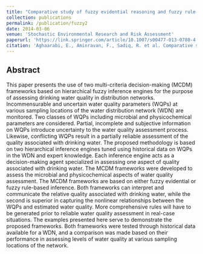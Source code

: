 ```yaml
---
title: "Comparative study of fuzzy evidential reasoning and fuzzy rule-based approaches: an illustration for water quality assessment in distribution networks"
collection: publications
permalink: /publication/fuzzy2
date: 2014-03-06
venue: 'Stochastic Environmental Research and Risk Assessment'
paperurl: 'https://link.springer.com/article/10.1007/s00477-013-0780-4'
citation: 'Aghaarabi, E., Aminravan, F., Sadiq, R. et al. Comparative study of fuzzy evidential reasoning and fuzzy rule-based approaches: an illustration for water quality assessment in distribution networks. Stoch Environ Res Risk Assess 28, 655–679 (2014)'
---
```

## Abstract
This paper presents the use of two multi-criteria decision-making (MCDM) frameworks based on hierarchical fuzzy inference engines for the purpose of assessing drinking water quality in distribution networks. Incommensurable and uncertain water quality parameters (WQPs) at various sampling locations of the water distribution network (WDN) are monitored. Two classes of WQPs including microbial and physicochemical parameters are considered. Partial, incomplete and subjective information on WQPs introduce uncertainty to the water quality assessment process. Likewise, conflicting WQPs result in a partially reliable assessment of the quality associated with drinking water. The proposed methodology is based on two hierarchical inference engines tuned using historical data on WQPs in the WDN and expert knowledge. Each inference engine acts as a decision-making agent specialized in assessing one aspect of quality associated with drinking water. The MCDM frameworks were developed to assess the microbial and physicochemical aspects of water quality assessment. The MCDM frameworks are based on either fuzzy evidential or fuzzy rule-based inference. Both frameworks can interpret and communicate the relative quality associated with drinking water, while the second is superior in capturing the nonlinear relationships between the WQPs and estimated water quality. More comprehensive rules will have to be generated prior to reliable water quality assessment in real-case situations. The examples presented here serve to demonstrate the proposed frameworks. Both frameworks were tested through historical data available for a WDN, and a comparison was made based on their performance in assessing levels of water quality at various sampling locations of the network.



